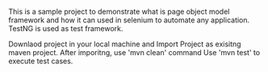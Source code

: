 This is a sample project to demonstrate what is page object model framework and how it can used in selenium to automate any application. TestNG is used as test framework.

Downlaod project in your local machine and Import Project as exisitng maven project. After imporitng, use 'mvn clean' command Use 'mvn test' to execute test cases.





